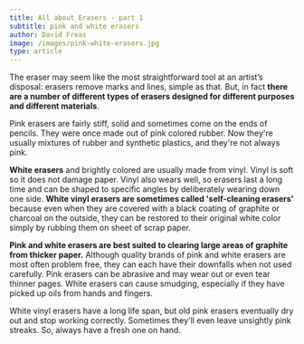 ```yaml
---
title: All about Erasers - part 1
subtitle: pink and white erasers
author: David Freas
image: /images/pink-white-erasers.jpg
type: article
---
```

The eraser may seem like the most straightforward tool at an artist’s disposal: erasers remove marks and lines, simple as that. But, in fact **there are a number of different types of erasers designed for different purposes and different materials**.

Pink erasers are fairly stiff, solid and sometimes come on the ends of pencils. They were once made out of pink colored rubber. Now they're usually mixtures of rubber and synthetic plastics, and they're not always pink.

**White erasers** and brightly colored are usually made from vinyl.  Vinyl is soft so it does not damage paper.  Vinyl also wears well, so erasers last a long time and can be shaped to specific angles by deliberately wearing down one side. **White vinyl erasers are sometimes called 'self-cleaning erasers'** because even when they are covered with a black coating of graphite or charcoal on the outside, they can be restored to their original white color simply by rubbing them on sheet of scrap paper.

**Pink and white erasers are best suited to clearing large areas of graphite from thicker paper.** Although quality brands of pink and white erasers are most often problem free, they can each have their downfalls when not used carefully.  Pink erasers can be abrasive and may wear out or even tear thinner pages.  White erasers can cause smudging, especially if they have picked up oils from hands and fingers.

White vinyl erasers have a long life span, but old pink erasers eventually dry out and stop working correctly. Sometimes they'll even leave unsightly pink streaks. So, always have a fresh one on hand.
